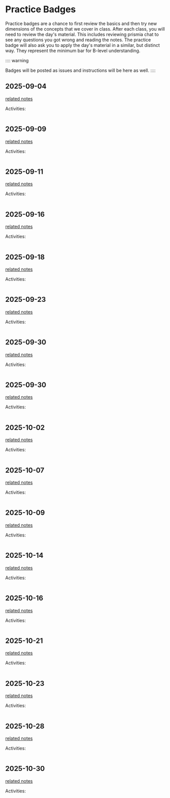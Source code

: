 # Practice Badges

<!-- :::{note}
these are listed by the date they were *posted*
::: -->

Practice badges are a chance to first review the basics and then try new dimensions of the concepts that we cover in class. 
After each class, you will need to review the day's material. This includes reviewing prismia chat to see any questions you got wrong and reading the notes. The practice badge will also ask you to apply
the day's material in a similar, but distinct way. They represent the minimum bar for B-level understanding.  


:::: warning

Badges will be posted as issues and instructions will be here as well. 
::::

<!-- ## 2024-09-05

[related notes](../notes/2024-9-05)

Activities:
```{include} ../_practice/2024-09-05.md
``` -->
## 2025-09-04

[related notes](../notes/2025-09-04)

Activities:
```{include} ../_practice/2025-09-04.md
```
## 2025-09-09

[related notes](../notes/2025-09-09)

Activities:
```{include} ../_practice/2025-09-09.md
```
## 2025-09-11

[related notes](../notes/2025-09-11)

Activities:
```{include} ../_practice/2025-09-11.md
```
## 2025-09-16

[related notes](../notes/2025-09-16)

Activities:
```{include} ../_practice/2025-09-16.md
```
## 2025-09-18

[related notes](../notes/2025-09-18)

Activities:
```{include} ../_practice/2025-09-18.md
```
## 2025-09-23

[related notes](../notes/2025-09-23)

Activities:
```{include} ../_practice/2025-09-23.md
```
## 2025-09-30

[related notes](../notes/2025-09-30)

Activities:
```{include} ../_practice/2025-09-30.md
```
## 2025-09-30

[related notes](../notes/2025-09-30)

Activities:
```{include} ../_practice/2025-09-30.md
```
## 2025-10-02

[related notes](../notes/2025-10-02)

Activities:
```{include} ../_practice/2025-10-02.md
```
## 2025-10-07

[related notes](../notes/2025-10-07)

Activities:
```{include} ../_practice/2025-10-07.md
```
## 2025-10-09

[related notes](../notes/2025-10-09)

Activities:
```{include} ../_practice/2025-10-09.md
```
## 2025-10-14

[related notes](../notes/2025-10-14)

Activities:
```{include} ../_practice/2025-10-14.md
```
## 2025-10-16

[related notes](../notes/2025-10-16)

Activities:
```{include} ../_practice/2025-10-16.md
```
## 2025-10-21

[related notes](../notes/2025-10-21)

Activities:
```{include} ../_practice/2025-10-21.md
```
## 2025-10-23

[related notes](../notes/2025-10-23)

Activities:
```{include} ../_practice/2025-10-23.md
```
## 2025-10-28

[related notes](../notes/2025-10-28)

Activities:
```{include} ../_practice/2025-10-28.md
```
## 2025-10-30

[related notes](../notes/2025-10-30)

Activities:
```{include} ../_practice/2025-10-30.md
```